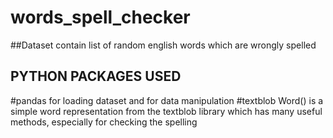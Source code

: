 # words_spell_checker
##Dataset contain list of random english words which are wrongly spelled
## PYTHON PACKAGES USED
#pandas
for loading dataset and for data manipulation
#textblob
Word() is a simple word representation from the textblob library which has many useful methods, especially for checking the spelling

